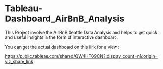 # Tableau-Dashboard_AirBnB_Analysis

This Project involve the AirBnB Seattle Data Analysis and helps to get quick and useful insights in the form of interactive dashboard.

You can get the actual dashboard on this link for a view :

https://public.tableau.com/shared/QW4HTG9CN?:display_count=n&:origin=viz_share_link
